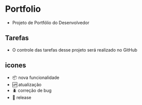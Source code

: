 # Portfolio

- Projeto de Portfólio do Desenvolvedor

## Tarefas

- O controle das tarefas desse projeto será realizado no GitHub

## icones

- :package: nova funcionalidade </br>
- :up: atualização </br>
- :beetle: correção de bug </br>
- :checkered_flag: release </br>
